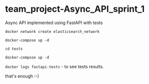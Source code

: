 # team_project-Async_API_sprint_1

Async API implemented using FastAPI with tests


`docker network create elasticsearch_network`

`docker-compose up -d `

`cd tests`

`docker-compose up -d `

`docker logs fastapi-tests` - to see tests results.


that's enough :-) 